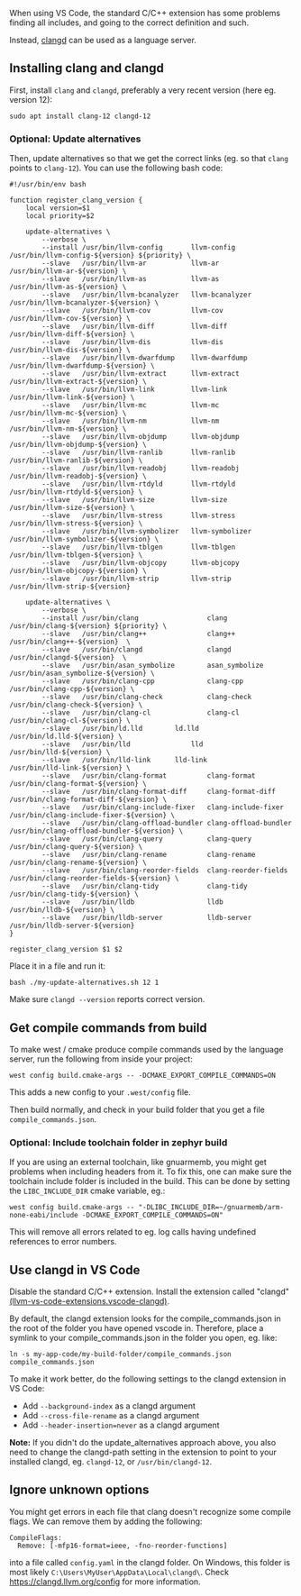 When using VS Code, the standard C/C++ extension has some problems finding all includes, and going to the correct definition and such.

Instead, [clangd](https://clangd.llvm.org/) can be used as a language server.

## Installing clang and clangd

First, install `clang` and `clangd`, preferably a very recent version (here eg. version 12):

```shell
sudo apt install clang-12 clangd-12
```

### Optional: Update alternatives

Then, update alternatives so that we get the correct links (eg. so that `clang` points to `clang-12`). You can use the following bash code:

```shell
#!/usr/bin/env bash

function register_clang_version {
    local version=$1
    local priority=$2

    update-alternatives \
        --verbose \
        --install /usr/bin/llvm-config       llvm-config      /usr/bin/llvm-config-${version} ${priority} \
        --slave   /usr/bin/llvm-ar           llvm-ar          /usr/bin/llvm-ar-${version} \
        --slave   /usr/bin/llvm-as           llvm-as          /usr/bin/llvm-as-${version} \
        --slave   /usr/bin/llvm-bcanalyzer   llvm-bcanalyzer  /usr/bin/llvm-bcanalyzer-${version} \
        --slave   /usr/bin/llvm-cov          llvm-cov         /usr/bin/llvm-cov-${version} \
        --slave   /usr/bin/llvm-diff         llvm-diff        /usr/bin/llvm-diff-${version} \
        --slave   /usr/bin/llvm-dis          llvm-dis         /usr/bin/llvm-dis-${version} \
        --slave   /usr/bin/llvm-dwarfdump    llvm-dwarfdump   /usr/bin/llvm-dwarfdump-${version} \
        --slave   /usr/bin/llvm-extract      llvm-extract     /usr/bin/llvm-extract-${version} \
        --slave   /usr/bin/llvm-link         llvm-link        /usr/bin/llvm-link-${version} \
        --slave   /usr/bin/llvm-mc           llvm-mc          /usr/bin/llvm-mc-${version} \
        --slave   /usr/bin/llvm-nm           llvm-nm          /usr/bin/llvm-nm-${version} \
        --slave   /usr/bin/llvm-objdump      llvm-objdump     /usr/bin/llvm-objdump-${version} \
        --slave   /usr/bin/llvm-ranlib       llvm-ranlib      /usr/bin/llvm-ranlib-${version} \
        --slave   /usr/bin/llvm-readobj      llvm-readobj     /usr/bin/llvm-readobj-${version} \
        --slave   /usr/bin/llvm-rtdyld       llvm-rtdyld      /usr/bin/llvm-rtdyld-${version} \
        --slave   /usr/bin/llvm-size         llvm-size        /usr/bin/llvm-size-${version} \
        --slave   /usr/bin/llvm-stress       llvm-stress      /usr/bin/llvm-stress-${version} \
        --slave   /usr/bin/llvm-symbolizer   llvm-symbolizer  /usr/bin/llvm-symbolizer-${version} \
        --slave   /usr/bin/llvm-tblgen       llvm-tblgen      /usr/bin/llvm-tblgen-${version} \
        --slave   /usr/bin/llvm-objcopy      llvm-objcopy     /usr/bin/llvm-objcopy-${version} \
        --slave   /usr/bin/llvm-strip	     llvm-strip       /usr/bin/llvm-strip-${version}

    update-alternatives \
        --verbose \
        --install /usr/bin/clang                 clang                 /usr/bin/clang-${version} ${priority} \
        --slave   /usr/bin/clang++               clang++               /usr/bin/clang++-${version}  \
        --slave   /usr/bin/clangd                clangd                /usr/bin/clangd-${version}  \
        --slave   /usr/bin/asan_symbolize        asan_symbolize        /usr/bin/asan_symbolize-${version} \
        --slave   /usr/bin/clang-cpp             clang-cpp             /usr/bin/clang-cpp-${version} \
        --slave   /usr/bin/clang-check           clang-check           /usr/bin/clang-check-${version} \
        --slave   /usr/bin/clang-cl              clang-cl              /usr/bin/clang-cl-${version} \
        --slave   /usr/bin/ld.lld		 ld.lld		       /usr/bin/ld.lld-${version} \
        --slave   /usr/bin/lld		         lld	               /usr/bin/lld-${version} \
        --slave   /usr/bin/lld-link		 lld-link	       /usr/bin/lld-link-${version} \
        --slave   /usr/bin/clang-format          clang-format          /usr/bin/clang-format-${version} \
        --slave   /usr/bin/clang-format-diff     clang-format-diff     /usr/bin/clang-format-diff-${version} \
        --slave   /usr/bin/clang-include-fixer   clang-include-fixer   /usr/bin/clang-include-fixer-${version} \
        --slave   /usr/bin/clang-offload-bundler clang-offload-bundler /usr/bin/clang-offload-bundler-${version} \
        --slave   /usr/bin/clang-query           clang-query           /usr/bin/clang-query-${version} \
        --slave   /usr/bin/clang-rename          clang-rename          /usr/bin/clang-rename-${version} \
        --slave   /usr/bin/clang-reorder-fields  clang-reorder-fields  /usr/bin/clang-reorder-fields-${version} \
        --slave   /usr/bin/clang-tidy            clang-tidy            /usr/bin/clang-tidy-${version} \
        --slave   /usr/bin/lldb                  lldb                  /usr/bin/lldb-${version} \
        --slave   /usr/bin/lldb-server           lldb-server           /usr/bin/lldb-server-${version}
}

register_clang_version $1 $2
```

Place it in a file and run it:

```shell
bash ./my-update-alternatives.sh 12 1
```

Make sure `clangd --version` reports correct version.

## Get compile commands from build

To make west / cmake produce compile commands used by the language server, run the following from inside your project:

```shell
west config build.cmake-args -- -DCMAKE_EXPORT_COMPILE_COMMANDS=ON
```

This adds a new config to your `.west/config` file.

Then build normally, and check in your build folder that you get a file `compile_commands.json`.

### Optional: Include toolchain folder in zephyr build

If you are using an external toolchain, like gnuarmemb, you might get problems when including headers from it. To fix this, one can make sure the toolchain include folder is included in the build. This can be done by setting the `LIBC_INCLUDE_DIR` cmake variable, eg.:

```shell
west config build.cmake-args -- "-DLIBC_INCLUDE_DIR=~/gnuarmemb/arm-none-eabi/include -DCMAKE_EXPORT_COMPILE_COMMANDS=ON"
```

<span dir="">This will remove all errors related to eg. log calls having undefined references to error numbers.</span>

## Use clangd in VS Code

Disable the standard C/C++ extension. Install the extension called "clangd" [(llvm-vs-code-extensions.vscode-clangd)](https://marketplace.visualstudio.com/items?itemName=llvm-vs-code-extensions.vscode-clangd). 

By default, the clangd extension looks for the compile_commands.json in the root of the folder you have opened vscode in. Therefore, place a symlink to your compile_commands.json in the folder you open, eg. like:

```
ln -s ​​​​​​​my-app-code/my-build-folder/compile_commands.json compile_commands.json
```

To make it work better, do the following settings to the clangd extension in VS Code:

- Add `--background-index` as a clangd argument
- Add `--cross-file-rename` as a clangd argument
- Add `--header-insertion=never`​​​​​​​ as a clangd argument

**Note:** If you didn't do the update_alternatives approach above, you also need to change the clangd-path setting in the extension to point to your installed clangd, eg. `clangd-12`, or `/usr/bin/clangd-12`.

## Ignore unknown options
You might get errors in each file that clang doesn't recognize some compile flags. We can remove them by adding the following:

```
CompileFlags:
  Remove: [-mfp16-format=ieee, -fno-reorder-functions]
```

into a file called `config.yaml` in the clangd folder. On Windows, this folder is most likely `C:\Users\MyUser\AppData\Local\clangd\`. Check https://clangd.llvm.org/config for more information.
